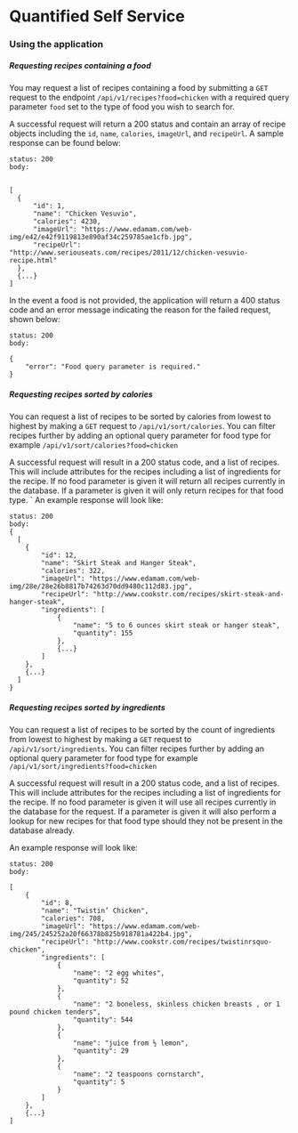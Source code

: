 # Quantified Self Service

### Using the application

##### Requesting recipes containing a food

You may request a list of recipes containing a food by submitting a `GET` request to the endpoint `/api/v1/recipes?food=chicken` with a required query parameter `food` set to the type of food you wish to search for.

A successful request will return a 200 status and contain an array of recipe objects including the `id`, `name`, `calories`, `imageUrl`, and `recipeUrl`. A sample response can be found below:

``` HTTP
status: 200
body:


[
  {
      "id": 1,
      "name": "Chicken Vesuvio",
      "calories": 4230,
      "imageUrl": "https://www.edamam.com/web-img/e42/e42f9119813e890af34c259785ae1cfb.jpg",
      "recipeUrl": "http://www.seriouseats.com/recipes/2011/12/chicken-vesuvio-recipe.html"
  },
  {...}
]
```

In the event a food is not provided, the application will return a 400 status code and an error message indicating the reason for the failed request, shown below:

``` HTTP
status: 200
body:

{
    "error": "Food query parameter is required."
}
```

##### Requesting recipes sorted by calories

You can request a list of recipes to be sorted by calories from lowest to highest by making a `GET` request to `/api/v1/sort/calories`. You can filter recipes further by adding an optional query parameter for food type for example `/api/v1/sort/calories?food=chicken`

A successful request will result in a 200 status code, and a list of recipes. This will include attributes for the recipes including a list of ingredients for the recipe. If no food parameter is given it will return all recipes currently in the database. If a parameter is given it will only return recipes for that food type.
`
An example response will look like:
```HTTP
status: 200
body:
{
  [
    {
        "id": 12,
        "name": "Skirt Steak and Hanger Steak",
        "calories": 322,
        "imageUrl": "https://www.edamam.com/web-img/28e/28e26b8817b74263d70dd9480c112d83.jpg",
        "recipeUrl": "http://www.cookstr.com/recipes/skirt-steak-and-hanger-steak",
        "ingredients": [
            {
                "name": "5 to 6 ounces skirt steak or hanger steak",
                "quantity": 155
            },
            {...}
        ]
    },
    {...}
  ]  
}
```

##### Requesting recipes sorted by ingredients

You can request a list of recipes to be sorted by the count of ingredients from lowest to highest by making a `GET` request to `/api/v1/sort/ingredients`. You can filter recipes further by adding an optional query parameter for food type for example `/api/v1/sort/ingredients?food=chicken`

A successful request will result in a 200 status code, and a list of recipes. This will include attributes for the recipes including a list of ingredients for the recipe. If no food parameter is given it will use all recipes currently in the database for the request. If a parameter is given it will also perform a lookup for new recipes for that food type should they not be present in the database already.

An example response will look like:
```HTTP
status: 200
body:

[
    {
        "id": 8,
        "name": "Twistin’ Chicken",
        "calories": 708,
        "imageUrl": "https://www.edamam.com/web-img/245/245252a20f66378b825b918781a422b4.jpg",
        "recipeUrl": "http://www.cookstr.com/recipes/twistinrsquo-chicken",
        "ingredients": [
            {
                "name": "2 egg whites",
                "quantity": 52
            },
            {
                "name": "2 boneless, skinless chicken breasts , or 1 pound chicken tenders",
                "quantity": 544
            },
            {
                "name": "juice from ½ lemon",
                "quantity": 29
            },
            {
                "name": "2 teaspoons cornstarch",
                "quantity": 5
            }
        ]
    },
    {...}
]
```
